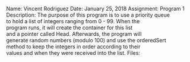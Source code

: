 Name: Vincent Rodriguez                                                                                                                                                                                                                                                          Date: January 25, 2018                                                                                                                                                                                                                                                            Assignment: Program 1                                                                                                                                                                                                                                                            Description: The purpose of this program is to use a priority queue                                                                            
	     to hold a list of integers ranging from 0 - 99. When the                                                                            
	     program runs, it will create the container for this list                                                                            
	     and a pointer called Head. Afterwards, the program will                                                                             
	     generate random numbers (modulo 100) and use the orderedSert                                                                            
	     method to keep the integers in order according to their                                                                            
	     values and when they were received into the list.        		                                                                                                                                                                                                    Files:                                                                                                                                    
